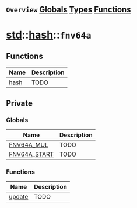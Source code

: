 ## `Overview` [Globals](./globals.md) [Types](./types.md) [Functions](./functions.md)
# [std](./../../std.md)::[hash](./../hash.md)::`fnv64a`
## Functions
|Name|Description|
|----|-----------|
|[hash](#todo)|TODO|
## Private
### Globals
|Name|Description|
|----|-----------|
|[FNV64A_MUL](#todo)|TODO|
|[FNV64A_START](#todo)|TODO|
### Functions
|Name|Description|
|----|-----------|
|[update](#todo)|TODO|
